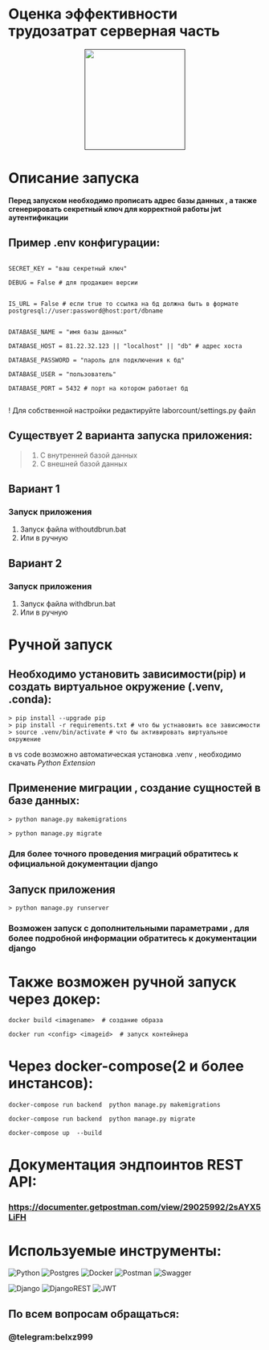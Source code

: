 # Оценка эффективности трудозатрат серверная часть
<p align="center">
  <a href="" target="blank"><img src="https://storage.yandexcloud.net/questsimages/forKV/2024-12-25_16-50-56%20(1).png" width="200" alt="" /></a>
</p>


# Описание запуска

**Перед запуском необходимо прописать адрес базы данных , а также сгенерировать секретный ключ для  корректной работы jwt аутентификации**  
## Пример .env конфигурации:
```

SECRET_KEY = "ваш секретный ключ"

DEBUG = False # для продакшен версии


IS_URL = False # если true то ссылка на бд должна быть в формате postgresql://user:password@host:port/dbname


DATABASE_NAME = "имя базы данных"

DATABASE_HOST = 81.22.32.123 || "localhost" || "db" # адрес хоста

DATABASE_PASSWORD = "пароль для подключения к бд"

DATABASE_USER = "пользователь"

DATABASE_PORT = 5432 # порт на котором работает бд
    
```   
! Для собственной настройки редактируйте laborcount/settings.py файл


## Существует 2 варианта запуска приложения:
> 1. С внутренней базой данных
> 2. С внешней базой данных

## Вариант 1
### Запуск приложения
1. Запуск файла withoutdbrun.bat
2. Или в ручную 

## Вариант 2
### Запуск приложения
1. Запуск файла withdbrun.bat
2. Или в ручную


# Ручной запуск

## Необходимо  установить  зависимости(pip) и создать виртуальное окружение (.venv, .conda):
```
> pip install --upgrade pip
> pip install -r requirements.txt # что бы устнавовить все зависимости
> source .venv/bin/activate # что бы активировать виртуальное окружение

```
в vs code возможно автоматическая установка .venv , необходимо скачать *Python Extension*


## Применение миграции , создание сущностей в базе данных:

```
> python manage.py makemigrations 

> python manage.py migrate 
```
### Для более точного проведения миграций обратитесь к официальной документации django


## Запуск приложения 

```
> python manage.py runserver 

```

### Возможен запуск с дополнительными параметрами , для более подробной информации обратитесь к документации django


# Также возможен  ручной запуск через докер:
```
docker build <imagename>  # создание образа

docker run <config> <imageid>  # запуск контейнера
```


# Через docker-compose(2 и более инстансов):
```
docker-compose run backend  python manage.py makemigrations

docker-compose run backend  python manage.py migrate

docker-compose up  --build
```




# Документация эндпоинтов REST API:
### https://documenter.getpostman.com/view/29025992/2sAYX5LiFH



# Используемые инструменты:
![Python](https://img.shields.io/badge/python-3670A0?style=for-the-badge&logo=python&logoColor=ffdd54) 
![Postgres](https://img.shields.io/badge/postgres-%23316192.svg?style=for-the-badge&logo=postgresql&logoColor=white) 
![Docker](https://img.shields.io/badge/docker-%230db7ed.svg?style=for-the-badge&logo=docker&logoColor=white) 
![Postman](https://img.shields.io/badge/Postman-FF6C37?style=for-the-badge&logo=postman&logoColor=white) ![Swagger](https://img.shields.io/badge/-Swagger-%23Clojure?style=for-the-badge&logo=swagger&logoColor=white) 

![Django](https://img.shields.io/badge/django-%23092E20.svg?style=for-the-badge&logo=django&logoColor=white) 
![DjangoREST](https://img.shields.io/badge/DJANGO-REST-ff1709?style=for-the-badge&logo=django&logoColor=white&color=ff1709&labelColor=gray) 
![JWT](https://img.shields.io/badge/JWT-black?style=for-the-badge&logo=JSON%20web%20tokens) 




## По всем вопросам обращаться:

### @telegram:belxz999





